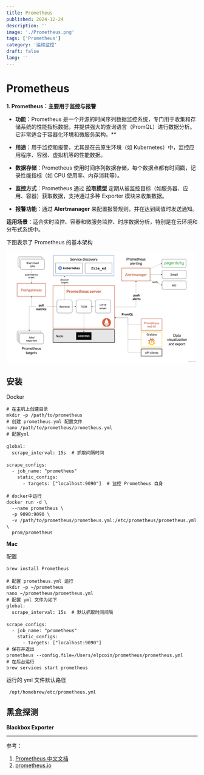```yaml
---
title: Prometheus
published: 2024-12-24
description: ''
image: './Prometheus.png'
tags: ['Prometheus']
category: '运维监控'
draft: false 
lang: ''
---
```


# Prometheus

**1. Prometheus：主要用于监控与报警**

- **功能**：Prometheus 是一个开源的时间序列数据监控系统，专门用于收集和存储系统的性能指标数据，并提供强大的查询语言（PromQL）进行数据分析。它非常适合于容器化环境和微服务架构。**
- **用途**：用于监控和报警，尤其是在云原生环境（如 Kubernetes）中，监控应用程序、容器、虚拟机等的性能数据。

- **数据存储**：Prometheus 使用时间序列数据存储，每个数据点都有时间戳，记录性能指标（如 CPU 使用率、内存消耗等）。

- **监控方式**：Prometheus 通过 **拉取模型** 定期从被监控目标（如服务器、应用、容器）获取数据，支持通过多种 Exporter 模块来收集数据。

- **报警功能**：通过 **Alertmanager** 来配置报警规则，并在达到阈值时发送通知。

**适用场景**：适合实时监控、容器和微服务监控、时序数据分析，特别是在云环境和分布式系统中。

下图表示了 Prometheus 的基本架构

![Prometheus](./Prometheus.png)



## 安装

Docker

```shell
# 在主机上创建目录
mkdir -p /path/to/prometheus
# 创建 prometheus.yml 配置文件
nano /path/to/prometheus/prometheus.yml
# 配置yml

global:
  scrape_interval: 15s  # 抓取间隔时间

scrape_configs:
  - job_name: "prometheus"
    static_configs:
      - targets: ["localhost:9090"]  # 监控 Prometheus 自身

# docker中运行
docker run -d \
  --name prometheus \
  -p 9090:9090 \
  -v /path/to/prometheus/prometheus.yml:/etc/prometheus/prometheus.yml \
  prom/prometheus
```

**Mac**

配置
```shell
brew install Prometheus

# 配置 prometheus.yml 运行
mkdir -p ~/prometheus
nano ~/prometheus/prometheus.yml
# 配置 yml 文件为如下
global:
  scrape_interval: 15s  # 默认抓取时间间隔

scrape_configs:
  - job_name: "prometheus"
    static_configs:
      - targets: ["localhost:9090"]  
# 保存并退出
prometheus --config.file=/Users/elpcoin/prometheus/prometheus.yml
# 在后台运行
brew services start prometheus
```

运行的 yml 文件默认路径
```shell
 /opt/homebrew/etc/prometheus.yml
```



## 黑盒探测

**Blackbox Exporter**





---

参考：

1. [Prometheus 中文文档](https://www.prometheus.wang)
1. [prometheus.io](https://prometheus.io/docs/introduction/overview/)
